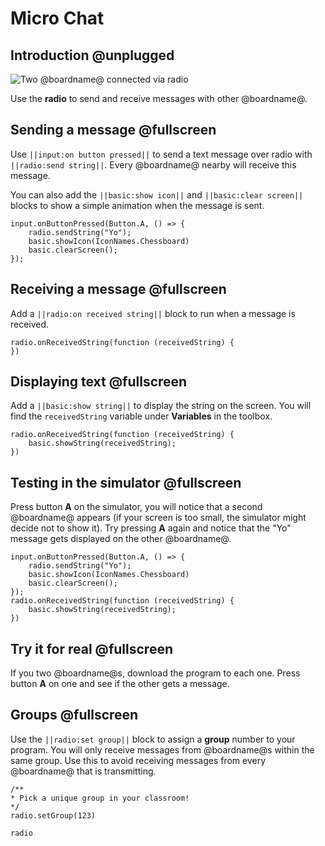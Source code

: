 # Micro Chat

## Introduction @unplugged

![Two @boardname@ connected via radio](/static/mb/projects/a9-radio.png)

Use the **radio** to send and receive messages with other @boardname@.

## Sending a message @fullscreen

Use ``||input:on button pressed||`` to send a text message over radio with ``||radio:send string||``.
Every @boardname@ nearby will receive this message.

You can also add the ``||basic:show icon||`` and ``||basic:clear screen||`` blocks to show a simple animation when the message is sent.

```blocks
input.onButtonPressed(Button.A, () => {
    radio.sendString("Yo");
    basic.showIcon(IconNames.Chessboard)
    basic.clearScreen();
});
```

## Receiving a message @fullscreen

Add a ``||radio:on received string||`` block to run when a message is received. 

```blocks
radio.onReceivedString(function (receivedString) {
})
```

## Displaying text @fullscreen

Add a ``||basic:show string||`` to display the string on the screen. You will find the ``receivedString`` variable
under **Variables** in the toolbox.

```blocks
radio.onReceivedString(function (receivedString) {
    basic.showString(receivedString);
})
```

## Testing in the simulator @fullscreen

Press button **A** on the simulator, you will notice that a second @boardname@ appears (if your screen is too small, the simulator might decide not to show it). Try pressing **A** again and notice that the "Yo" message gets displayed on the other @boardname@.

```blocks
input.onButtonPressed(Button.A, () => {
    radio.sendString("Yo");
    basic.showIcon(IconNames.Chessboard)
    basic.clearScreen();
});
radio.onReceivedString(function (receivedString) {
    basic.showString(receivedString);
})
```

## Try it for real @fullscreen

If you two @boardname@s, download the program to each one. Press button **A** on one and see if the other gets a message.

## Groups @fullscreen

Use the ``||radio:set group||`` block to assign a **group** number to your program. You will only receive messages from @boardname@s within the same group. Use this to avoid receiving messages from every @boardname@ that is transmitting.

```blocks
/**
* Pick a unique group in your classroom!
*/
radio.setGroup(123)
```


```package
radio
```
